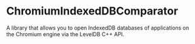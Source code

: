 # ChromiumIndexedDBComparator
A library that allows you to open IndexedDB databases of applications on the Chromium engine via the LevelDB C++ API.
